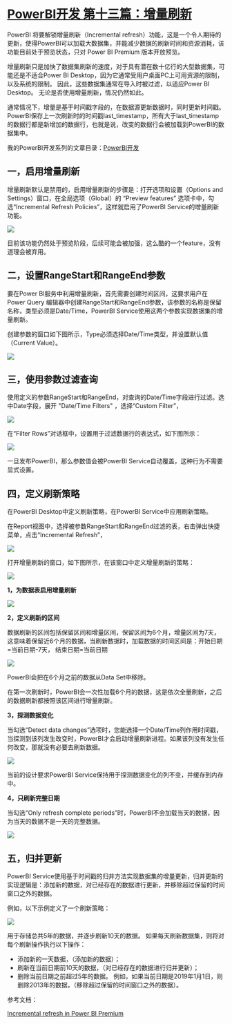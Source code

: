 # [PowerBI开发 第十三篇：增量刷新](https://www.cnblogs.com/ljhdo/p/5556878.html)

PowerBI 将要解锁增量刷新（Incremental refresh）功能，这是一个令人期待的更新，使得PowerBI可以加载大数据集，并能减少数据的刷新时间和资源消耗，该功能目前处于预览状态，只对 Power BI Premium 版本开放预览。

增量刷新只是加快了数据集刷新的速度，对于具有潜在数十亿行的大型数据集，可能还是不适合Power BI Desktop，因为它通常受用户桌面PC上可用资源的限制，以及系统的限制。 因此，这些数据集通常在导入时被过滤，以适应Power BI Desktop。 无论是否使用增量刷新，情况仍然如此。

通常情况下，增量是基于时间戳字段的，在数据源更新数据时，同时更新时间戳。PowerBI保存上一次刷新时的时间戳last_timestamp，所有大于last_timestamp的数据行都是新增加的数据行，也就是说，改变的数据行会被加载到PowerBI的数据集中。

我的PowerBI开发系列的文章目录：[PowerBI开发](https://www.cnblogs.com/ljhdo/category/968907.html)

## 一，启用增量刷新

增量刷新默认是禁用的，启用增量刷新的步骤是：打开选项和设置（Options and Settings）窗口，在全局选项（Global）的 “Preview features” 选项卡中，勾选“Incremental Refresh Policies”，这样就启用了PowerBI Service的增量刷新功能。

![](https://images2018.cnblogs.com/blog/628084/201807/628084-20180704120026304-1329785106.png)

目前该功能仍然处于预览阶段，后续可能会被加强，这么酷的一个feature，没有道理会被弃用。

## 二，设置RangeStart和RangeEnd参数

要在Power BI服务中利用增量刷新，首先需要创建时间区间，这要求用户在Power Query 编辑器中创建RangeStart和RangeEnd参数，该参数的名称是保留名称，类型必须是Date/Time，PowerBI Service使用这两个参数实现数据集的增量刷新。

创建参数的窗口如下图所示，Type必须选择Date/Time类型，并设置默认值（Current Value）。

![](https://images2018.cnblogs.com/blog/628084/201807/628084-20180704120748263-207599224.png)

## 三，使用参数过滤查询

使用定义的参数RangeStart和RangeEnd，对查询的Date/Time字段进行过滤。选中Date字段，展开 "Date/Time Filters" ，选择“Custom Filter”，

![](https://images2018.cnblogs.com/blog/628084/201807/628084-20180704134201667-217864715.png)

在“Filter Rows”对话框中，设置用于过滤数据行的表达式，如下图所示：

![](https://images2018.cnblogs.com/blog/628084/201807/628084-20180704121951152-126409794.png)

一旦发布PowerBI，那么参数值会被PowerBI Service自动覆盖，这种行为不需要显式设置。

## 四，定义刷新策略

在PowerBI Desktop中定义刷新策略，在PowerBI Service中应用刷新策略。

在Report视图中，选择被参数RangeStart和RangeEnd过滤的表，右击弹出快捷菜单，点击“Incremental Refresh”，

![](https://images2018.cnblogs.com/blog/628084/201807/628084-20180704122259936-255108514.png)

打开增量刷新的窗口，如下图所示，在该窗口中定义增量刷新的策略：

![](https://images2018.cnblogs.com/blog/628084/201807/628084-20180704123128301-409984285.png)

**1，为数据表启用增量刷新**

 ![](https://images2018.cnblogs.com/blog/628084/201807/628084-20180704123249685-942871385.png)

**2，定义刷新的区间**

数据刷新的区间包括保留区间和增量区间，保留区间为6个月，增量区间为7天，这意味着保留近6个月的数据，当刷新数据时，加载数据的时间区间是：开始日期=当前日期-7天， 结束日期=当前日期

![](https://images2018.cnblogs.com/blog/628084/201807/628084-20180704123452631-1387114086.png)

PowerBI会把在6个月之前的数据从Data Set中移除。

在第一次刷新时，PowerBI会一次性加载6个月的数据，这是依次全量刷新，之后的数据刷新都按照该区间进行增量刷新。

**3，探测数据变化**

当勾选“Detect data changes”选项时，您能选择一个Date/Time列作用时间戳，当探测到该列发生改变时，PowerBI才会启动增量刷新进程。如果该列没有发生任何改变，那就没有必要去刷新数据。

![](https://images2018.cnblogs.com/blog/628084/201807/628084-20180704124157740-19058885.png)

当前的设计要求PowerBI Service保持用于探测数据变化的列不变，并缓存到内存中。

**4，只刷新完整日期**

当勾选“Only refresh complete periods”时，PowerBI不会加载当天的数据，因为当天的数据不是一天的完整数据。

![](https://images2018.cnblogs.com/blog/628084/201807/628084-20180704124449907-13709736.png)

## **五，归并更新**

PowerBI Service使用基于时间戳的归并方法实现数据集的增量更新，归并更新的实现逻辑是：添加新的数据，对已经存在的数据进行更新，并移除超过保留的时间窗口之外的数据。

例如，以下示例定义了一个刷新策略：

![](https://images2018.cnblogs.com/blog/628084/201807/628084-20180705102046842-2045465646.png)

用于存储总共5年的数据，并逐步刷新10天的数据。 如果每天刷新数据集，则将对每个刷新操作执行以下操作：

* 添加新的一天数据，（添加新的数据）；
* 刷新在当前日期前10天的数据，（对已经存在的数据进行归并更新）；
* 删除当前日期之前超过5年的数据。 例如，如果当前日期是2019年1月1日，则删除2013年的数据，（移除超过保留的时间窗口之外的数据）。

参考文档：

[Incremental refresh in Power BI Premium](https://docs.microsoft.com/en-us/power-bi/service-premium-incremental-refresh)
